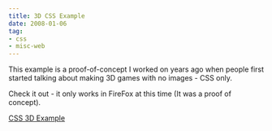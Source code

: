 ```yaml
---
title: 3D CSS Example
date: 2008-01-06
tag:
- css
- misc-web
---
```

This example is a proof-of-concept I worked on years ago when people first started talking about making 3D games with no images - CSS only.

<!--more-->

Check it out - it only works in FireFox at this time (It was a proof of concept).

[CSS 3D Example](/uploads/2008/door.html)
